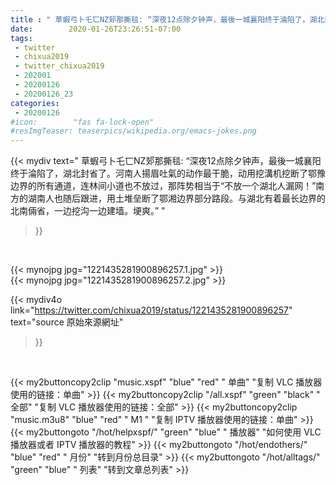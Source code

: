 ```yaml
---
title : " 草蝦弓卜乇匸NZ𨙸那撕毯: “深夜12点除夕钟声，最後一城襄阳终于淪陷了，湖北封省了。河南人揚眉吐氣的动作最干脆，动用挖溝机挖断了鄂豫边界的所有通道，连林间小道也不放过，那阵势相当于“不放一个湖北人漏网！”南方的湖南人也随后跟进，用土堆垒断了鄂湘边界部分路段。与湖北有着最长边界的北南倆省，一边挖沟一边建墙。埂爽。”  "
date:        2020-01-26T23:26:51-07:00
tags:
 - twitter
 - chixua2019
 - twitter_chixua2019
 - 202001
 - 20200126
 - 20200126_23
categories:
 - 20200126
#icon:        "fas fa-lock-open"
#resImgTeaser: teaserpics/wikipedia.org/emacs-jokes.png
---
```


{{< mydiv text=" 草蝦弓卜乇匸NZ𨙸那撕毯: “深夜12点除夕钟声，最後一城襄阳终于淪陷了，湖北封省了。河南人揚眉吐氣的动作最干脆，动用挖溝机挖断了鄂豫边界的所有通道，连林间小道也不放过，那阵势相当于“不放一个湖北人漏网！”南方的湖南人也随后跟进，用土堆垒断了鄂湘边界部分路段。与湖北有着最长边界的北南倆省，一边挖沟一边建墙。埂爽。”  "
>}}
<br>


 {{< mynojpg jpg="1221435281900896257.1.jpg" >}}<br>  {{< mynojpg jpg="1221435281900896257.2.jpg" >}}<br> 



{{< mydiv4o link="https://twitter.com/chixua2019/status/1221435281900896257"
text="source 原始來源網址"
>}}


<br>

{{< my2buttoncopy2clip "music.xspf"        "blue"   "red"    " 单曲"  "复制 VLC 播放器使用的链接：单曲" >}} {{< my2buttoncopy2clip "/all.xspf"         "green"  "black"  " 全部"  "复制 VLC 播放器使用的链接：全部" >}} {{< my2buttoncopy2clip "music.m3u8"        "blue"   "red"    " M1 "    "复制 IPTV 播放器使用的链接：单曲" >}} {{< my2buttongoto      "/hot/helpxspf/"    "green"  "blue"   " 播放器" "如何使用 VLC 播放器或者 IPTV 播放器的教程" >}} {{< my2buttongoto      "/hot/endothers/"   "blue"   "red"    " 月份"   "转到月份总目录" >}} {{< my2buttongoto      "/hot/alltags/"     "green"  "blue"   " 列表"   "转到文章总列表" >}} 
